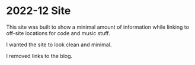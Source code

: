 # 2022-12 Site

This site was built to show a minimal amount of information while linking to off-site locations for code and music stuff.

I wanted the site to look clean and minimal.

I removed links to the blog.
